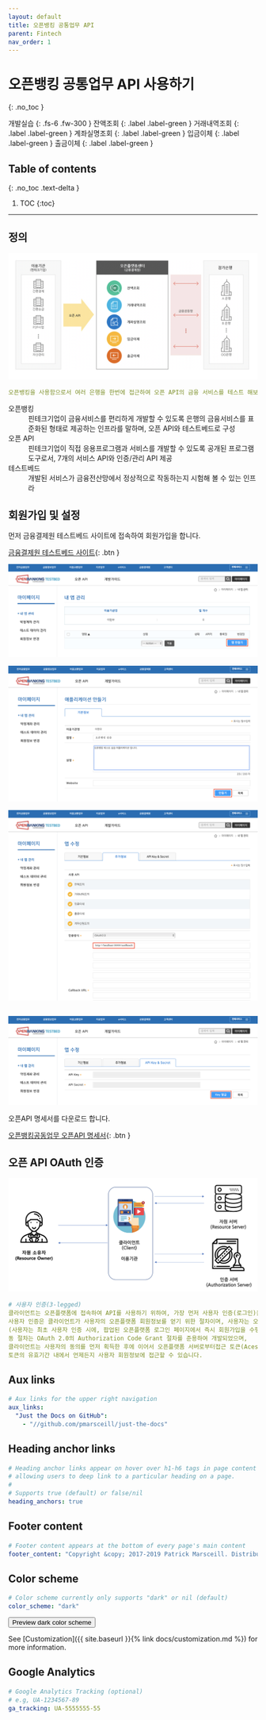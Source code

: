```yaml
---
layout: default
title: 오픈뱅킹 공통업무 API
parent: Fintech
nav_order: 1
---
```


# 오픈뱅킹 공통업무 API 사용하기
{: .no_toc }

개발실습
{: .fs-6 .fw-300 }
잔액조회
{: .label .label-green }
거래내역조회
{: .label .label-green } 
계좌실명조회
{: .label .label-green }
입금이체
{: .label .label-green }
출금이체
{: .label .label-green }

## Table of contents
{: .no_toc .text-delta }

1. TOC
{:toc}

---

## 정의

![](/assets/images/fintech/bankingApi/banking1.png)
```yaml
오픈뱅킹을 사용함으로서 여러 은행을 한번에 접근하여 오픈 API의 금융 서비스를 테스트 해보거나 상용화할 수 있다.
```

<dl>
    <dt>오픈뱅킹 </dt>
    <dd>
    핀테크기업이 금융서비스를 편리하게 개발할 수 있도록 은행의 금융서비스를 표준화된 형태로 제공하는 인프라를 말하며, 오픈 API와 테스트베드로 구성
    </dd>
    <dt>오픈 API </dt>
    <dd>핀테크기업이 직접 응용프로그램과 서비스를 개발할 수 있도록 공개된 프로그램 도구로서, 7개의 서비스 API와 인증/관리 API 제공</dd>
    <dt>테스트베드</dt>
    <dd>개발된 서비스가 금융전산망에서 정상적으로 작동하는지 시험해 볼 수 있는 인프라</dd>
</dl>



## 회원가입 및 설정

먼저 금융결제원 테스트베드 사이트에 접속하여 회원가입을 합니다.

[금융결제원 테스트베드 사이트](https://developers.open-platform.or.kr){: .btn }


![](/assets/images/fintech/bankingApi/banking2.png)


![](/assets/images/fintech/bankingApi/banking3.png)


![](/assets/images/fintech/bankingApi/banking4.png)
```yaml

```

![](/assets/images/fintech/bankingApi/banking5.png)

오픈API 명세서를 다운로드 합니다.

[오픈뱅킹공동업무 오픈API 명세서](https://developers.openbanking.or.kr/guide/sdkdownload/2016077){: .btn }


## 오픈 API OAuth 인증

![](/assets/images/fintech/bankingApi/banking6.png)

```yaml
# 사용자 인증(3-legged)
클라이언트는 오픈플랫폼에 접속하여 API를 사용하기 위하여, 가장 먼저 사용자 인증(로그인)을 수행하여야 합니다.
사용자 인증은 클라이언트가 사용자의 오픈플랫폼 회원정보를 얻기 위한 절차이며, 사용자는 오픈플랫폼에 회원가입이 되어있어야 합니다.
(사용자는 최초 사용자 인증 시에, 팝업된 오픈플랫폼 로그인 페이지에서 즉시 회원가입을 수행할 수도 있습니다.) 
동 절차는 OAuth 2.0의 Authorization Code Grant 절차를 준용하여 개발되었으며, 
클라이언트는 사용자의 동의를 먼저 획득한 후에 이어서 오픈플랫폼 서버로부터접근 토큰(Acess Token)을 획득하여,
토큰의 유효기간 내에서 언제든지 사용자 회원정보에 접근할 수 있습니다.
```

## Aux links

```yaml
# Aux links for the upper right navigation
aux_links:
  "Just the Docs on GitHub":
    - "//github.com/pmarsceill/just-the-docs"
```

## Heading anchor links

```yaml
# Heading anchor links appear on hover over h1-h6 tags in page content
# allowing users to deep link to a particular heading on a page.
#
# Supports true (default) or false/nil
heading_anchors: true
```

## Footer content

```yaml
# Footer content appears at the bottom of every page's main content
footer_content: "Copyright &copy; 2017-2019 Patrick Marsceill. Distributed by an <a href=\"https://github.com/pmarsceill/just-the-docs/tree/master/LICENSE.txt\">MIT license.</a>"
```

## Color scheme

```yaml
# Color scheme currently only supports "dark" or nil (default)
color_scheme: "dark"
```
<button class="btn js-toggle-dark-mode">Preview dark color scheme</button>


<script type="text/javascript" src="{{ absolute_url }}"></script>

See [Customization]({{ site.baseurl }}{% link docs/customization.md %}) for more information.

## Google Analytics

```yaml
# Google Analytics Tracking (optional)
# e.g, UA-1234567-89
ga_tracking: UA-5555555-55
```
